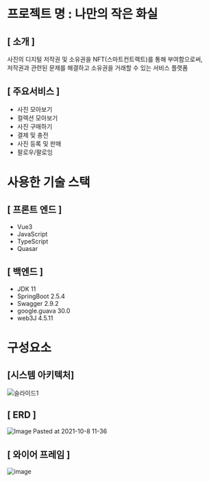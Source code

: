 # 프로젝트 명 : 나만의 작은 화실
## [ 소개 ]
         
사진의 디지털 저작권 및 소유권을 NFT(스마트컨트랙트)를 통해 부여함으로써,        
저작권과 관련된 문제를 해결하고 소유권을 거래할 수 있는 서비스 플랫폼   
     
## [ 주요서비스 ]

* 사진 모아보기 
* 컬렉션 모아보기 
* 사진 구매하기 
* 결제 및 충전 
* 사진 등록 및 판매 
* 팔로우/팔로잉

# 사용한 기술 스택
## [ 프론트 엔드 ]

* Vue3
* JavaScript 
* TypeScript
* Quasar

##  [ 백엔드 ] 
* JDK 11
* SpringBoot 2.5.4
* Swagger 2.9.2
* google.guava 30.0  
* web3J 4.5.11

# 구성요소 

## [시스템 아키텍처] 

![슬라이드1](https://user-images.githubusercontent.com/50267433/136487827-09ba784c-c46c-4222-aeda-af2944cfc2a8.PNG)

## [ ERD ] 
![Image Pasted at 2021-10-8 11-36](https://user-images.githubusercontent.com/50267433/136489521-8dc85321-9999-4319-9cbf-7e9e4e45d2e2.png)

## [ 와이어 프레임 ]   

![image](https://user-images.githubusercontent.com/50267433/136489793-930675e5-56b4-46dc-b466-c999ca26a981.png)


